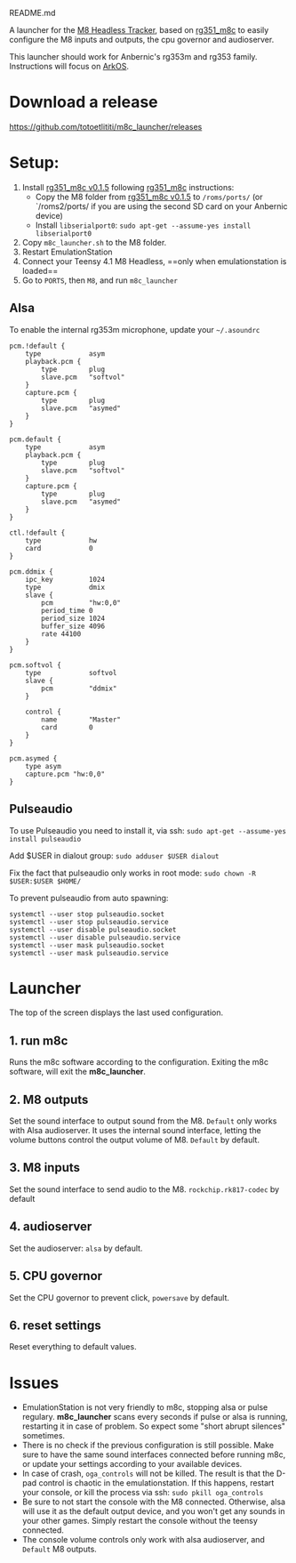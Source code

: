 README.md

A launcher for the [M8 Headless Tracker](https://github.com/Dirtywave/M8HeadlessFirmware), based on [rg351_m8c](https://github.com/jasonporritt/rg351_m8c) to easily configure the M8 inputs and outputs, the cpu governor and audioserver.

This launcher should work for Anbernic's rg353m and rg353 family. Instructions will focus on [ArkOS](https://github.com/christianhaitian/arkos).

# Download a release

https://github.com/totoetlititi/m8c_launcher/releases

# Setup:

1. Install [rg351_m8c v0.1.5](https://github.com/jasonporritt/rg351_m8c/releases/tag/v0.1.5) following [rg351_m8c](https://github.com/jasonporritt/rg351_m8c) instructions:
	- Copy the M8 folder from [rg351_m8c v0.1.5](https://github.com/jasonporritt/rg351_m8c/releases/tag/v0.1.5) to  `/roms/ports/` (or `/roms2/ports/ if you are using the second SD card on your Anbernic device)
	- Install `libserialport0`: `sudo apt-get --assume-yes install libserialport0`
2. Copy `m8c_launcher.sh` to the M8 folder.
3. Restart EmulationStation
4. Connect your Teensy 4.1 M8 Headless, ==only when emulationstation is loaded==
5. Go to `PORTS`, then `M8`, and run `m8c_launcher`

## Alsa 

To enable the internal rg353m microphone, update your `~/.asoundrc`
```
pcm.!default {
    type            asym
    playback.pcm {
        type        plug
        slave.pcm   "softvol"
    }
    capture.pcm {
        type        plug
        slave.pcm   "asymed"
    }
}

pcm.default {
    type            asym
    playback.pcm {
        type        plug
        slave.pcm   "softvol"
    }
    capture.pcm {
        type        plug
        slave.pcm   "asymed"
    }
}

ctl.!default {
    type            hw 
    card            0
}

pcm.ddmix {
    ipc_key         1024
    type            dmix
    slave {
        pcm         "hw:0,0"
        period_time 0
        period_size 1024
        buffer_size 4096
        rate 44100
    }
}

pcm.softvol {
    type            softvol
    slave {
        pcm         "ddmix"
    }

    control {
        name        "Master"
        card        0
    }
}

pcm.asymed {
    type asym
    capture.pcm "hw:0,0"
}
```


## Pulseaudio

To use Pulseaudio you need to install it, via ssh:
`sudo apt-get --assume-yes install pulseaudio`

Add $USER in dialout group:
`sudo adduser $USER dialout`

Fix the fact that pulseaudio only works in root mode:
`sudo chown -R $USER:$USER $HOME/`

To prevent pulseaudio from auto spawning:
```
systemctl --user stop pulseaudio.socket
systemctl --user stop pulseaudio.service
systemctl --user disable pulseaudio.socket
systemctl --user disable pulseaudio.service
systemctl --user mask pulseaudio.socket
systemctl --user mask pulseaudio.service
```

# Launcher
The top of the screen displays the last used configuration.

## 1. run m8c
Runs the m8c software according to the configuration.
Exiting the m8c software, will exit the **m8c_launcher**.

## 2. M8 outputs
Set the sound interface to output sound from the M8. 
`Default` only works with Alsa audioserver. It uses the internal sound interface, letting the volume buttons control the output volume of M8.
`Default` by default.

## 3. M8 inputs
Set the sound interface to send audio to the M8. `rockchip.rk817-codec` by default

## 4. audioserver
Set the audioserver: `alsa` by default.

## 5. CPU governor
Set the CPU governor to prevent click, `powersave` by default.

## 6. reset settings
Reset everything to default values.

# Issues
- EmulationStation is not very friendly to m8c, stopping alsa or pulse regulary. **m8c_launcher** scans every seconds if pulse or alsa is running, restarting it in case of problem. So expect some "short abrupt silences" sometimes.
- There is no check if the previous configuration is still possible. Make sure to have the same sound interfaces connected before running m8c, or update your settings according to your available devices. 
- In case of crash, `oga_controls` will not be killed. The result is that the D-pad control is chaotic in the emulationstation. If this happens, restart your console, or kill the process via ssh: `sudo pkill oga_controls`
- Be sure to not start the console with the M8 connected. Otherwise, alsa will use it as the default output device, and you won't get any sounds in your other games. Simply restart the console without the teensy connected.
- The console volume controls only work with alsa audioserver, and `Default` M8 outputs.



